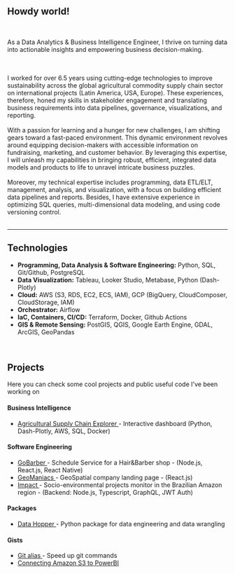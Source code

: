 <div id="header">
  <h2>Howdy world!</h2>
    <br/>

As a Data Analytics & Business Intelligence Engineer, I thrive on turning data into actionable insights and empowering business decision-making. 

<br>

</div>

<br>

<div id="more">
I worked for over 6.5 years using cutting-edge technologies to improve sustainability across the global agricultural commodity supply chain sector on international projects (Latin America, USA, Europe). These experiences, therefore, honed my skills in stakeholder engagement and translating business requirements into data pipelines, governance, visualizations, and reporting.
</div>

<br>

<div id ="abitmore">
With a passion for learning and a hunger for new challenges, I am shifting gears toward a fast-paced environment. This dynamic environment revolves around equipping decision-makers with accessible information on fundraising, marketing, and customer behavior. By leveraging this expertise, I will unleash my capabilities in bringing robust, efficient, integrated data models and products to life to unravel intricate business puzzles.
</div>

<br>

<div id="evenmore">
Moreover, my technical expertise includes programming, data ETL/ELT, management, analysis, and visualization, with a focus on building efficient data pipelines and reports. Besides, I have extensive experience in optimizing SQL queries, multi-dimensional data modeling, and using code versioning control.
</div> 

<br>

___


<div id="tech">
<h2>Technologies</h2>
<ul>
  <li>
    <strong>Programming, Data Analysis & Software Engineering:</strong> Python, SQL, Git/Github, PostgreSQL 
  </li>
  <li>
    <strong>Data Visualization:</strong> Tableau, Looker Studio, Metabase, Python (Dash-Plotly)
  </li>
  <li>
    <strong>Cloud:</strong> AWS (S3, RDS, EC2, ECS, IAM), GCP (BigQuery, CloudComposer, CloudStorage, IAM)
  </li>
  <li>
    <strong>Orchestrator:</strong> Airflow
  </li>
  <li>
    <strong>IaC, Containers, CI/CD:</strong> Terraform, Docker, Github Actions
  </li>
  <li>
    <strong>GIS & Remote Sensing:</strong> PostGIS, QGIS, Google Earth Engine, GDAL, ArcGIS, GeoPandas
  </li>
</ul>
  
<br>


<div id="projects">
<h2>Projects</h2>
  <p align="left"> 
    Here you can check some cool projects and public useful code I've been working on
  
<!---  <h4>Data Engineering</h4>
    <ul>
        <li> 
          <a href="https://github.com/tomasoak/dataeng_zoomcamp" target="_blank"> Cloud ETL Architecture </a> - End-to-end streaming Data Engineering project (GCP, Terraform, Docker, SQL, Prefect, dbt, Spark, Kafka)
        </li>
     </ul>
--->  
  <h4>Business Intelligence</h4>
       <ul>
        <li> 
          <a href="https://github.com/tomasoak/agricultural_supply_chain_explorer" target="_blank"> Agricultural Supply Chain Explorer </a> - Interactive dashboard (Python, Dash-Plotly, AWS, SQL, Docker)
        </li>
      </ul>

 <h4>Software Engineering</h4>
      <ul>
        <li> 
          <a href="https://github.com/tomasoak/gobarber" target="_blank"> GoBarber </a> - Schedule Service for a Hair&Barber shop - (Node.js, React.js, React Native)
        </li>
        <li> <a href="https://geomaniacs-landingpage.netlify.app" target="_blank"> GeoManiacs </a> - GeoSpatial company landing page - (React.js) </li> 
        <li> <a href="http://impacto.imaflora.org/" target="_blank"> Impact </a> -  Socio-environmental projects monitor in the Brazilian Amazon region - (Backend: Node.js, Typescript, GraphQL, JWT Auth) </li> 
      </ul>
      
      
  <h4>Packages</h4>
      <ul>
        <li> <a href="https://data-hopper.netlify.app/" target="_blank"> Data Hopper </a> - Python package for data engineering and data wrangling </li>
      </ul>
    
  <h4>Gists</h4>
      <ul>
        <li> <a href="https://gist.github.com/tomasoak/f53d6e13f82ec1e40b6045876ea73deb" target="_blank"> Git alias </a> - Speed up git commands </li>
        <li> <a href="https://gist.github.com/tomasoak/d2c010d6e479f433dae596e48c33c8cd" target="_blank"> Connecting Amazon S3 to PowerBI </a> </li>
      </ul>
  </p>
</div>
